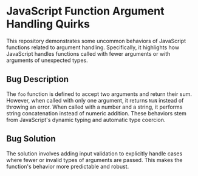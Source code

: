 # JavaScript Function Argument Handling Quirks

This repository demonstrates some uncommon behaviors of JavaScript functions related to argument handling. Specifically, it highlights how JavaScript handles functions called with fewer arguments or with arguments of unexpected types.

## Bug Description

The `foo` function is defined to accept two arguments and return their sum. However, when called with only one argument, it returns `NaN` instead of throwing an error.  When called with a number and a string, it performs string concatenation instead of numeric addition.  These behaviors stem from JavaScript's dynamic typing and automatic type coercion.

## Bug Solution

The solution involves adding input validation to explicitly handle cases where fewer or invalid types of arguments are passed.  This makes the function's behavior more predictable and robust.